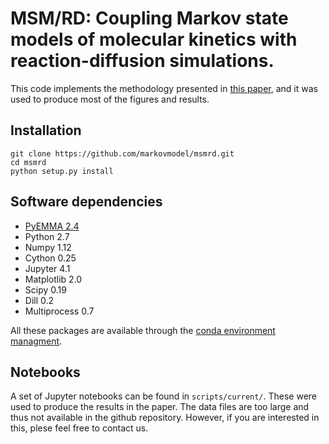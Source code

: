 # MSM/RD: Coupling Markov state models of molecular kinetics with reaction-diffusion simulations.

This code implements the methodology presented in [this paper](https://doi.org/10.1063/1.5020294), and it was
used to produce most of the figures and results.

## Installation
```
git clone https://github.com/markovmodel/msmrd.git
cd msmrd
python setup.py install
```

## Software dependencies
- [PyEMMA 2.4](http://emma-project.org/latest/)
- Python 2.7 
- Numpy 1.12
- Cython 0.25
- Jupyter 4.1
- Matplotlib 2.0
- Scipy 0.19
- Dill 0.2 
- Multiprocess 0.7

All these packages are available through the [conda environment managment](https://conda.io/docs/).

## Notebooks
A set of Jupyter notebooks can be found in `scripts/current/`. These were used to produce the results in the paper. The data files are too large and thus not available in the github repository. However, if you are interested in this, plese feel free to contact us.
